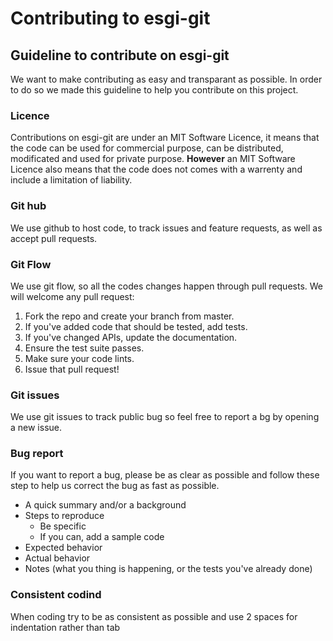 
# Contributing to esgi-git

## Guideline to contribute on esgi-git

We want to make contributing as easy and transparant as possible. In order to do so we made this guideline to help you contribute on this project.

### Licence

Contributions on esgi-git are under an MIT Software Licence, it means that the code can be used for commercial purpose, can be distributed, modificated and used for private purpose. **However** an MIT Software Licence also means that the code does not comes with a warrenty and include a limitation of liability.

### Git hub

We use github to host code, to track issues and feature requests, as well as accept pull requests.

### Git Flow

We use git flow, so all the codes changes happen through pull requests.
We will welcome any pull request: 

1. Fork the repo and create your branch from master.
2. If you've added code that should be tested, add tests.
3. If you've changed APIs, update the documentation.
4. Ensure the test suite passes.
5. Make sure your code lints.
6. Issue that pull request!

### Git issues

We use git issues to track public bug so feel free to report a bg by opening a new issue.

### Bug report 

If you want to report a bug, please be as clear as possible and follow these step to help us correct the bug as fast as possible.

- A quick summary and/or a background
- Steps to reproduce
  - Be specific
  - If you can, add a sample code
- Expected behavior
- Actual behavior
- Notes (what you thing is happening, or the tests you've already done)

### Consistent codind

When coding try to be as consistent as possible and use 2 spaces for indentation rather than tab